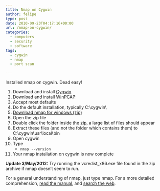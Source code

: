 ```yaml
---
title: Nmap on Cygwin
author: felipe
type: post
date: 2010-09-23T04:17:16+00:00
url: /nmap-on-cygwin/
categories:
  - computers
  - security
  - software
tags:
  - cygwin
  - nmap
  - port scan

---
```

Installed nmap on cygwin. Dead easy!

  1. Download and install [Cygwin][1]
  2. Download and install [WinPCAP][2]
  3. Accept most defaults
  4. Do the default installation, typically C:\cygwin\
  5. [Download nmap for windows (zip)][3]
  6. Open the zip file
  7. Double click the folder inside the zip, a large list of files should appear
  8. Extract these files (and not the folder which contains them) to C:\cygwin\usr\local\bin
  9. Open cygwin
 10. Type 
      * `nmap --version`
 11. Your nmap installation on cygwin is now complete

**Update 3/May/2012:** Try running the vcredist_x86.exe file found in the zip archive if nmap doesn&#8217;t seem to run.

For a general understanding of nmap, just type nmap. For a more detailed comprehension, [read the manual][4], and [search the web][5].

 [1]: http://cygwin.org
 [2]: http://www.winpcap.org/install/default.htm
 [3]: http://nmap.org/download.html#windows
 [4]: http://nmap.org/book/man.html
 [5]: http://google.com